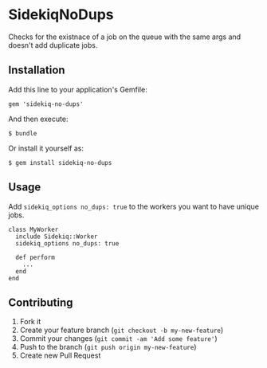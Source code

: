 # SidekiqNoDups

Checks for the existnace of a job on the queue with the same args and doesn't add duplicate jobs.

## Installation

Add this line to your application's Gemfile:

    gem 'sidekiq-no-dups'

And then execute:

    $ bundle

Or install it yourself as:

    $ gem install sidekiq-no-dups

## Usage

Add `sidekiq_options no_dups: true` to the workers you want to have unique jobs.

```
class MyWorker
  include Sidekiq::Worker
  sidekiq_options no_dups: true

  def perform
    ...
  end
end
```

## Contributing

1. Fork it
2. Create your feature branch (`git checkout -b my-new-feature`)
3. Commit your changes (`git commit -am 'Add some feature'`)
4. Push to the branch (`git push origin my-new-feature`)
5. Create new Pull Request
